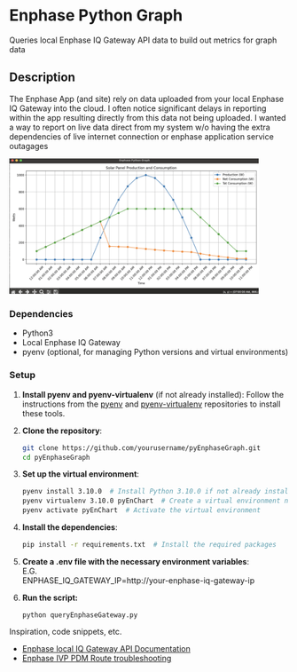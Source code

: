 # Enphase Python Graph

Queries local Enphase IQ Gateway API data to build out metrics for graph data

## Description

The Enphase App (and site) rely on data uploaded from your local Enphase IQ Gateway into the cloud. I often notice significant delays in reporting within the app resulting directly from this data not being uploaded. I wanted a way to report on live data direct from my system w/o having the extra dependencies of live internet connection or enphase application service outagages

<img src="assets/images/enphasePyApp.png" width="450" />

### Dependencies

-   Python3
-   Local Enphase IQ Gateway
-   pyenv (optional, for managing Python versions and virtual environments)

### Setup

1. **Install pyenv and pyenv-virtualenv** (if not already installed):
   Follow the instructions from the [pyenv](https://github.com/pyenv/pyenv#installation) and [pyenv-virtualenv](https://github.com/pyenv/pyenv-virtualenv#installation) repositories to install these tools.

2. **Clone the repository**:
    ```sh
    git clone https://github.com/yourusername/pyEnphaseGraph.git
    cd pyEnphaseGraph
    ```
3. **Set up the virtual environment**:
    ```sh
    pyenv install 3.10.0  # Install Python 3.10.0 if not already installed
    pyenv virtualenv 3.10.0 pyEnChart  # Create a virtual environment named 'pyEnChart'
    pyenv activate pyEnChart  # Activate the virtual environment
    ```
4. **Install the dependencies**:
    ```sh
    pip install -r requirements.txt  # Install the required packages
    ```
5. **Create a .env file with the necessary environment variables**:  
    E.G.  
   ENPHASE_IQ_GATEWAY_IP=http://your-enphase-iq-gateway-ip
6. **Run the script:**
    ```
    python queryEnphaseGateway.py
    ```

Inspiration, code snippets, etc.

-   [Enphase local IQ Gateway API Documentation](https://enphase.com/download/accessing-iq-gateway-local-apis-or-local-ui-token-based-authentication?srsltid=AfmBOoomOm3FlVi2W7OwHoV-aJ-OdVSL5kJrt5HmSgAqJBBv4qaDluRW)
-   [Enphase IVP PDM Route troubleshooting](https://support.enphase.com/s/question/0D53m00009Ph9G0CAJ/why-am-i-still-unable-to-pull-daily-weekly-and-lifetime-production-data-from-local-api-with-homeowner-token)
